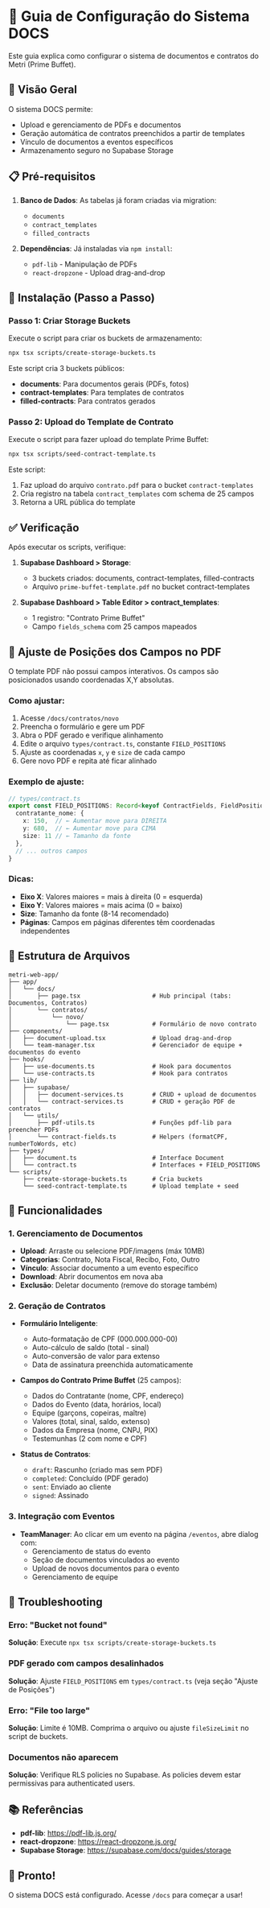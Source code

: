 # 📄 Guia de Configuração do Sistema DOCS

Este guia explica como configurar o sistema de documentos e contratos do Metri (Prime Buffet).

## 🎯 Visão Geral

O sistema DOCS permite:
- Upload e gerenciamento de PDFs e documentos
- Geração automática de contratos preenchidos a partir de templates
- Vínculo de documentos a eventos específicos
- Armazenamento seguro no Supabase Storage

## 📋 Pré-requisitos

1. **Banco de Dados**: As tabelas já foram criadas via migration:
   - `documents`
   - `contract_templates`
   - `filled_contracts`

2. **Dependências**: Já instaladas via `npm install`:
   - `pdf-lib` - Manipulação de PDFs
   - `react-dropzone` - Upload drag-and-drop

## 🚀 Instalação (Passo a Passo)

### Passo 1: Criar Storage Buckets

Execute o script para criar os buckets de armazenamento:

```bash
npx tsx scripts/create-storage-buckets.ts
```

Este script cria 3 buckets públicos:
- **documents**: Para documentos gerais (PDFs, fotos)
- **contract-templates**: Para templates de contratos
- **filled-contracts**: Para contratos gerados

### Passo 2: Upload do Template de Contrato

Execute o script para fazer upload do template Prime Buffet:

```bash
npx tsx scripts/seed-contract-template.ts
```

Este script:
1. Faz upload do arquivo `contrato.pdf` para o bucket `contract-templates`
2. Cria registro na tabela `contract_templates` com schema de 25 campos
3. Retorna a URL pública do template

## ✅ Verificação

Após executar os scripts, verifique:

1. **Supabase Dashboard > Storage**:
   - 3 buckets criados: documents, contract-templates, filled-contracts
   - Arquivo `prime-buffet-template.pdf` no bucket contract-templates

2. **Supabase Dashboard > Table Editor > contract_templates**:
   - 1 registro: "Contrato Prime Buffet"
   - Campo `fields_schema` com 25 campos mapeados

## 🎨 Ajuste de Posições dos Campos no PDF

O template PDF não possui campos interativos. Os campos são posicionados usando coordenadas X,Y absolutas.

### Como ajustar:

1. Acesse `/docs/contratos/novo`
2. Preencha o formulário e gere um PDF
3. Abra o PDF gerado e verifique alinhamento
4. Edite o arquivo `types/contract.ts`, constante `FIELD_POSITIONS`
5. Ajuste as coordenadas `x`, `y` e `size` de cada campo
6. Gere novo PDF e repita até ficar alinhado

### Exemplo de ajuste:

```typescript
// types/contract.ts
export const FIELD_POSITIONS: Record<keyof ContractFields, FieldPosition> = {
  contratante_nome: {
    x: 150,  // ← Aumentar move para DIREITA
    y: 680,  // ← Aumentar move para CIMA
    size: 11 // ← Tamanho da fonte
  },
  // ... outros campos
}
```

### Dicas:
- **Eixo X**: Valores maiores = mais à direita (0 = esquerda)
- **Eixo Y**: Valores maiores = mais acima (0 = baixo)
- **Size**: Tamanho da fonte (8-14 recomendado)
- **Páginas**: Campos em páginas diferentes têm coordenadas independentes

## 📁 Estrutura de Arquivos

```
metri-web-app/
├── app/
│   └── docs/
│       ├── page.tsx                    # Hub principal (tabs: Documentos, Contratos)
│       └── contratos/
│           └── novo/
│               └── page.tsx            # Formulário de novo contrato
├── components/
│   ├── document-upload.tsx             # Upload drag-and-drop
│   └── team-manager.tsx                # Gerenciador de equipe + documentos do evento
├── hooks/
│   ├── use-documents.ts                # Hook para documentos
│   └── use-contracts.ts                # Hook para contratos
├── lib/
│   ├── supabase/
│   │   ├── document-services.ts        # CRUD + upload de documentos
│   │   └── contract-services.ts        # CRUD + geração PDF de contratos
│   └── utils/
│       ├── pdf-utils.ts                # Funções pdf-lib para preencher PDFs
│       └── contract-fields.ts          # Helpers (formatCPF, numberToWords, etc)
├── types/
│   ├── document.ts                     # Interface Document
│   └── contract.ts                     # Interfaces + FIELD_POSITIONS
└── scripts/
    ├── create-storage-buckets.ts       # Cria buckets
    └── seed-contract-template.ts       # Upload template + seed
```

## 🔧 Funcionalidades

### 1. Gerenciamento de Documentos

- **Upload**: Arraste ou selecione PDF/imagens (máx 10MB)
- **Categorias**: Contrato, Nota Fiscal, Recibo, Foto, Outro
- **Vínculo**: Associar documento a um evento específico
- **Download**: Abrir documentos em nova aba
- **Exclusão**: Deletar documento (remove do storage também)

### 2. Geração de Contratos

- **Formulário Inteligente**:
  - Auto-formatação de CPF (000.000.000-00)
  - Auto-cálculo de saldo (total - sinal)
  - Auto-conversão de valor para extenso
  - Data de assinatura preenchida automaticamente

- **Campos do Contrato Prime Buffet** (25 campos):
  - Dados do Contratante (nome, CPF, endereço)
  - Dados do Evento (data, horários, local)
  - Equipe (garçons, copeiras, maître)
  - Valores (total, sinal, saldo, extenso)
  - Dados da Empresa (nome, CNPJ, PIX)
  - Testemunhas (2 com nome e CPF)

- **Status de Contratos**:
  - `draft`: Rascunho (criado mas sem PDF)
  - `completed`: Concluído (PDF gerado)
  - `sent`: Enviado ao cliente
  - `signed`: Assinado

### 3. Integração com Eventos

- **TeamManager**: Ao clicar em um evento na página `/eventos`, abre dialog com:
  - Gerenciamento de status do evento
  - Seção de documentos vinculados ao evento
  - Upload de novos documentos para o evento
  - Gerenciamento de equipe

## 🐛 Troubleshooting

### Erro: "Bucket not found"

**Solução**: Execute `npx tsx scripts/create-storage-buckets.ts`

### PDF gerado com campos desalinhados

**Solução**: Ajuste `FIELD_POSITIONS` em `types/contract.ts` (veja seção "Ajuste de Posições")

### Erro: "File too large"

**Solução**: Limite é 10MB. Comprima o arquivo ou ajuste `fileSizeLimit` no script de buckets.

### Documentos não aparecem

**Solução**: Verifique RLS policies no Supabase. As policies devem estar permissivas para authenticated users.

## 📚 Referências

- **pdf-lib**: https://pdf-lib.js.org/
- **react-dropzone**: https://react-dropzone.js.org/
- **Supabase Storage**: https://supabase.com/docs/guides/storage

## 🎉 Pronto!

O sistema DOCS está configurado. Acesse `/docs` para começar a usar!
